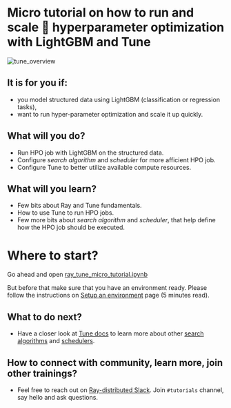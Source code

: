 # Micro tutorial on how to run and scale :rocket: hyperparameter optimization with LightGBM and Tune

![tune_overview](https://docs.ray.io/en/latest/_images/tune_overview.png)

## It is for you if:
* you model structured data using LightGBM (classification or regression tasks),
* want to run hyper-parameter optimization and scale it up quickly.

## What will you do?
* Run HPO job with LightGBM on the structured data.
* Configure _search algorithm_ and _scheduler_ for more afficient HPO job.
* Configure Tune to better utilize available compute resources.

## What will you learn?
* Few bits about Ray and Tune fundamentals.
* How to use Tune to run HPO jobs.
* Few more bits about _search algorithm_ and _scheduler_, that help define how the HPO job should be executed.

# Where to start?
Go ahead and open [ray_tune_micro_tutorial.ipynb](ray_tune_micro_tutorial.ipynb)

But before that make sure that you have an environment ready. Please follow the instructions on [Setup an environment](environment_setup.md) page (5 minutes read).

## What to do next?
* Have a closer look at [Tune docs](https://docs.ray.io/en/latest/tune/index.html) to learn more about other [search algorithms]() and [schedulers]().

## How to connect with community, learn more, join other trainings?
* Feel free to reach out on [Ray-distributed Slack](https://ray-distributed.slack.com/archives/C011ML23W5B). Join `#tutorials` channel, say hello and ask questions.
